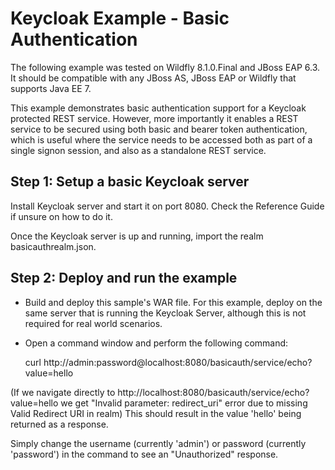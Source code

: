 Keycloak Example - Basic Authentication
=======================================

The following example was tested on Wildfly 8.1.0.Final and JBoss EAP 6.3. It should be compatible with any JBoss AS, JBoss EAP or Wildfly that supports Java EE 7.

This example demonstrates basic authentication support for a Keycloak protected REST service. However, more importantly it enables a REST service to be secured using both basic and bearer token authentication, which is useful where the service needs to be accessed both as part of a single signon session, and also as a standalone REST service.


Step 1: Setup a basic Keycloak server
--------------------------------------------------------------
Install Keycloak server and start it on port 8080. Check the Reference Guide if unsure on how to do it.

Once the Keycloak server is up and running, import the realm basicauthrealm.json.


Step 2: Deploy and run the example
--------------------------------------------------------------

- Build and deploy this sample's WAR file. For this example, deploy on the same server that is running the Keycloak Server, although this is not required for real world scenarios.

- Open a command window and perform the following command:

    curl http://admin:password@localhost:8080/basicauth/service/echo?value=hello
	
(If we navigate directly to http://localhost:8080/basicauth/service/echo?value=hello we get "Invalid parameter: redirect_uri" error due to missing Valid Redirect URI in realm)
This should result in the value 'hello' being returned as a response.

Simply change the username (currently 'admin') or password (currently 'password') in the command to see an "Unauthorized" response.


